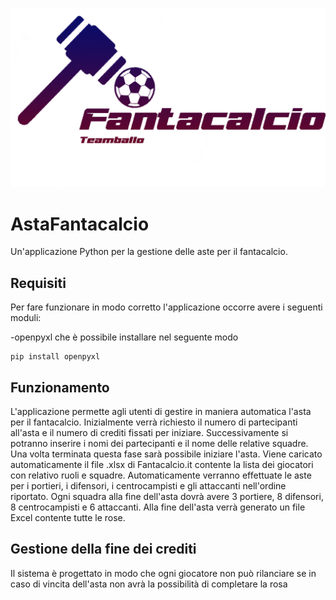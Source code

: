 ![alt text](https://github.com/rosariodp20/AstaFantacalcio/blob/main/logoFantacalcio.png?raw=true)

# AstaFantacalcio
Un'applicazione Python per la gestione delle aste per il fantacalcio.

## Requisiti
Per fare funzionare in modo corretto l'applicazione occorre avere i seguenti moduli:

-openpyxl che è possibile installare nel seguente modo
```
pip install openpyxl 
```

## Funzionamento

L'applicazione permette agli utenti di gestire in maniera automatica l'asta per il fantacalcio.
Inizialmente verrà richiesto il numero di partecipanti all'asta e il numero di crediti fissati per iniziare.
Successivamente si potranno inserire i nomi dei partecipanti e il nome delle relative squadre.
Una volta terminata questa fase sarà possibile iniziare l'asta. 
Viene caricato automaticamente il file .xlsx di Fantacalcio.it contente la lista dei giocatori con relativo ruoli e squadre.
Automaticamente verranno effettuate le aste per i portieri, i difensori, i centrocampisti e gli attaccanti nell'ordine riportato.
Ogni squadra alla fine dell'asta dovrà avere 3 portiere, 8 difensori, 8 centrocampisti e 6 attaccanti.
Alla fine dell'asta verrà generato un file Excel contente tutte le rose.

## Gestione della fine dei crediti
Il sistema è progettato in modo che ogni giocatore non può rilanciare se in caso di vincita dell'asta non avrà la possibilità di completare la rosa
